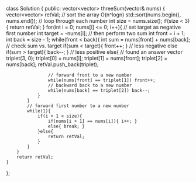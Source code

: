 class Solution {
public:
    vector<vector<int>> threeSum(vector<int>& nums) {
        vector<vector<int>> retVal;
        // sort the array O(n^logn)
        std::sort(nums.begin(), nums.end());
        // loop through each number
        int size = nums.size();
        if(size < 3){
            return retVal;
        }
        for(int i = 0; nums[i] <= 0; i++){
            // set target as negative first number
            int target = -nums[i];
            // then perform two sum
            int front = i + 1;
            int back = size - 1;
            while(front < back){
                int sum = nums[front] + nums[back];
                // check sum vs. target
                if(sum < target){ front++; } // less negative
                else if(sum > target){ back--; } // less positive
                else{ // found an answer
                    vector<int> triplet(3, 0);
                    triplet[0] = nums[i];
                    triplet[1] = nums[front];
                    triplet[2] = nums[back];
                    retVal.push_back(triplet);
                    
                    // forward front to a new number
                    while(nums[front] == triplet[1]) front++;
                    // backward back to a new number
                    while(nums[back] == triplet[2]) back--;
                }
            }
            // forward first number to a new number
            while(1){
                if(i + 1 < size){
                    if(nums[i + 1] == nums[i]){ i++; }
                    else{ break; }
                }else{
                    return retVal;
                }
            }
        }
        return retVal;
    }
};